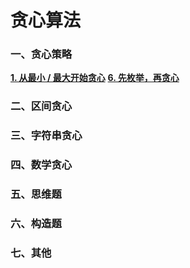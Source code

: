 # 贪心算法
### 一、贪心策略
 **[1. 从最小 / 最大开始贪心]()**
 **[6. 先枚举，再贪心](LeetCode%20题解%20-%20先枚举，再贪心.md)**  
### 二、区间贪心
### 三、字符串贪心
### 四、数学贪心
### 五、思维题
### 六、构造题
### 七、其他
